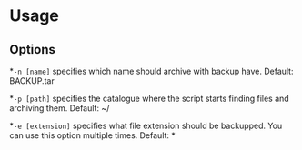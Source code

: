 # Usage
## Options
*`-n [name]` specifies which name should archive with backup have.
Default: BACKUP.tar

*`-p [path]` specifies the catalogue where the script starts finding files and archiving them.
Default: ~/

*`-e [extension]` specifies what file extension should be backupped. You can use this option multiple times.
Default: *

